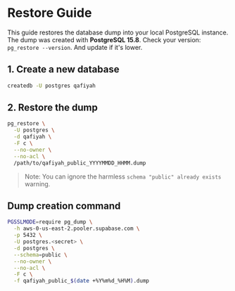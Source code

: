 # Restore Guide

This guide restores the database dump into your local PostgreSQL instance. The dump was created with **PostgreSQL 15.8**. Check your version: `pg_restore --version`. And update if it's lower.

## 1. Create a new database

```bash
createdb -U postgres qafiyah
```

## 2. Restore the dump

```bash
pg_restore \
  -U postgres \
  -d qafiyah \
  -F c \
  --no-owner \
  --no-acl \
  /path/to/qafiyah_public_YYYYMMDD_HHMM.dump
```

> Note: You can ignore the harmless `schema "public" already exists` warning.

## Dump creation command

```bash
PGSSLMODE=require pg_dump \
  -h aws-0-us-east-2.pooler.supabase.com \
  -p 5432 \
  -U postgres.<secret> \
  -d postgres \
  --schema=public \
  --no-owner \
  --no-acl \
  -F c \
  -f qafiyah_public_$(date +%Y%m%d_%H%M).dump
```
